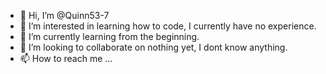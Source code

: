 - 👋 Hi, I’m @Quinn53-7
- 👀 I’m interested in learning how to code, I currently have no experience.
- 🌱 I’m currently learning from the beginning.
- 💞️ I’m looking to collaborate on nothing yet, I dont know anything.
- 📫 How to reach me ...

<!---
Quinn53-7/Quinn53-7 is a ✨ special ✨ repository because its `README.md` (this file) appears on your GitHub profile.
You can click the Preview link to take a look at your changes.
--->
